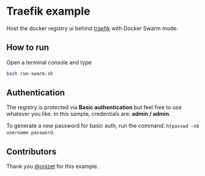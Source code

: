 # Traefik example

Host the docker registry ui behind [traefik](http://traefik.io) with Docker Swarm mode.

## How to run

Open a terminal console and type

```bash
bash run-swarm.sh
```

## Authentication

The registry is protected via __Basic authentication__ but feel free to use whatever you like.
In this sample, credentials are: **admin / admin**.

To generate a new password for basic auth, run the command: `htpasswd -nb username password`.

## Contributors

Thank you [@onizet](https://github.com/onizet) for this example.